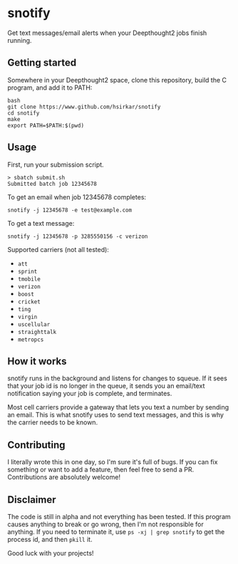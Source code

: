 # snotify
Get text messages/email alerts when your Deepthought2 jobs finish running.

## Getting started

Somewhere in your Deepthought2 space, clone this repository, build the C program, and add it to PATH:

    bash
    git clone https://www.github.com/hsirkar/snotify
    cd snotify
    make
    export PATH=$PATH:$(pwd)

## Usage

First, run your submission script.

    > sbatch submit.sh
    Submitted batch job 12345678

To get an email when job 12345678 completes:

    snotify -j 12345678 -e test@example.com

To get a text message:

    snotify -j 12345678 -p 3285550156 -c verizon

Supported carriers (not all tested):

- `att`
- `sprint`
- `tmobile`
- `verizon`
- `boost`
- `cricket`
- `ting`
- `virgin`
- `uscellular`
- `straighttalk`
- `metropcs`

## How it works

snotify runs in the background and listens for changes to squeue. If it sees that your job id is no longer in the queue, it sends you an email/text notification saying your job is complete, and terminates.

Most cell carriers provide a gateway that lets you text a number by sending an email. This is what snotify uses to send text messages, and this is why the carrier needs to be known.

## Contributing
I literally wrote this in one day, so I'm sure it's full of bugs. If you can fix something or want to add a feature, then feel free to send a PR. Contributions are absolutely welcome!

## Disclaimer
The code is still in alpha and not everything has been tested. If this program causes anything to break or go wrong, then I'm not responsible for anything. If you need to terminate it, use `ps -xj | grep snotify` to get the process id, and then `pkill` it.

Good luck with your projects!
